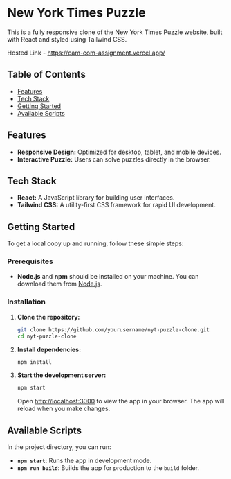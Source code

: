 # New York Times Puzzle

This is a fully responsive clone of the New York Times Puzzle website, built with React and styled using Tailwind CSS.

Hosted Link - https://cam-com-assignment.vercel.app/

## Table of Contents

- [Features](#features)
- [Tech Stack](#tech-stack)
- [Getting Started](#getting-started)
- [Available Scripts](#available-scripts)

## Features

- **Responsive Design:** Optimized for desktop, tablet, and mobile devices.
- **Interactive Puzzle:** Users can solve puzzles directly in the browser.

## Tech Stack

- **React:** A JavaScript library for building user interfaces.
- **Tailwind CSS:** A utility-first CSS framework for rapid UI development.

## Getting Started

To get a local copy up and running, follow these simple steps:

### Prerequisites

- **Node.js** and **npm** should be installed on your machine. You can download them from [Node.js](https://nodejs.org/).

### Installation

1. **Clone the repository:**

   ```bash
   git clone https://github.com/yourusername/nyt-puzzle-clone.git
   cd nyt-puzzle-clone
   ```

2. **Install dependencies:**

   ```bash
   npm install
   ```

3. **Start the development server:**

   ```bash
   npm start
   ```

   Open [http://localhost:3000](http://localhost:3000) to view the app in your browser. The app will reload when you make changes.

## Available Scripts

In the project directory, you can run:

- **`npm start`**: Runs the app in development mode.
- **`npm run build`**: Builds the app for production to the `build` folder.

